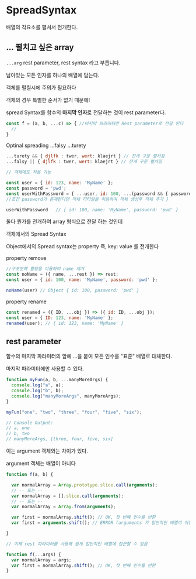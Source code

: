 # SpreadSyntax

배열의 각요소를 펼쳐서 전개한다.

## ... 펼치고 싶은 array

`...arg` rest parameter, rest syntax 라고 부릅니다.

남아있는 모든 인자를 하나의 배열에 담는다.

객체를 펼칠시에 주의가 필요하다

객체의 경우 특별한 순서가 없기 때문에!

spread Syntax를 함수의 **마지막 인자**로 전달하는 것이 rest parameter다.

```jsx
const f = (a, b, ...c) => { //마지막 파라미터만 Rest parameter로 전달 된다
  //
}
```

Optinal spreading ...falsy ...turety

```jsx
...turety && { djlfk : twer, wert: klaejrt } // 전개 구문 펼처짐
...falsy || { djlfk : twer, wert: klaejrt } // 전개 구문 펼처짐

// 객체에도 적용 가능

const user = { id: 123, name: 'MyName' }; 
const password = 'pwd'; 
const userWithPassword = { ...user, id: 100, ...(password && { password }) 
//조건 password가 존재한다면 객체 리터럴을 이용하여 객체 생성후 객체 추가 } 

userWithPassword   // { id: 100, name: 'MyName', password: 'pwd' }

```

둘다 뭔가를 전개하여 array 형식으로 전달 하는 것인데

객체에서의 Spread Syntax

Object에서의 Spread syntax는 property 즉, key: value 를 전개한다

property remove

```jsx
//구조분해 할당을 이용하여 name 제거 
const noName = ({ name, ...rest }) => rest;
const user = { id: 100, name: 'MyName', password: 'pwd' };

noName(user) // Object { id: 100, password: 'pwd' }
```

property rename

```jsx
const renamed = ({ ID, ...obj }) => ({ id: ID, ...obj }); 
const user = { ID: 123, name: 'MyName' }; 
renamed(user); // { id: 123, name: 'MyName' }
```

## rest parameter

함수의 마지막 파라미터의 앞에 ...을 붙여 모든 인수를 "표준" 배열로 대체한다.

마지막 파라미터에만 사용할 수 있다.

```jsx
function myFun(a, b, ...manyMoreArgs) {
  console.log("a", a);
  console.log("b", b);
  console.log("manyMoreArgs", manyMoreArgs);
}

myFun("one", "two", "three", "four", "five", "six");

// Console Output:
// a, one
// b, two
// manyMoreArgs, [three, four, five, six]

```

이는 argument 객체와는 차이가 있다.

argument 객체는 배열이 아니다

```jsx
function f(a, b) {

  var normalArray = Array.prototype.slice.call(arguments);
  // -- 또는 --
  var normalArray = [].slice.call(arguments);
  // -- 또는 --
  var normalArray = Array.from(arguments);

  var first = normalArray.shift(); // OK, 첫 번째 인수를 반환
  var first = arguments.shift(); // ERROR (arguments 가 일반적인 배열이 아님)

}

// 이제 rest 파라미터를 사용해 쉽게 일반적인 배열에 접근할 수 있음

function f(...args) {
  var normalArray = args;
  var first = normalArray.shift(); // OK, 첫 번째 인수를 반환
}
```